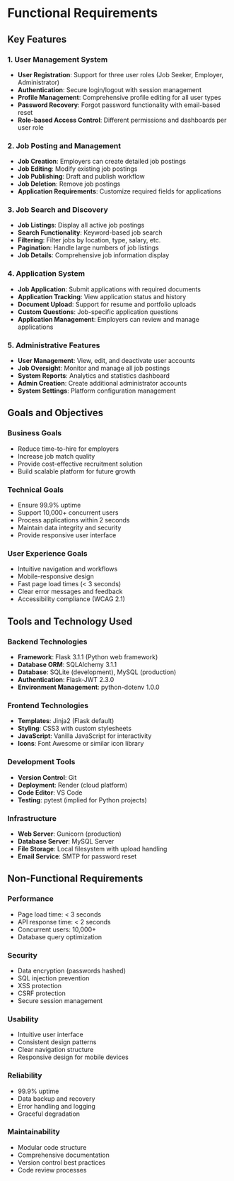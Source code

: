 # Functional Requirements

## Key Features

### 1. User Management System
- **User Registration**: Support for three user roles (Job Seeker, Employer, Administrator)
- **Authentication**: Secure login/logout with session management
- **Profile Management**: Comprehensive profile editing for all user types
- **Password Recovery**: Forgot password functionality with email-based reset
- **Role-based Access Control**: Different permissions and dashboards per user role

### 2. Job Posting and Management
- **Job Creation**: Employers can create detailed job postings
- **Job Editing**: Modify existing job postings
- **Job Publishing**: Draft and publish workflow
- **Job Deletion**: Remove job postings
- **Application Requirements**: Customize required fields for applications

### 3. Job Search and Discovery
- **Job Listings**: Display all active job postings
- **Search Functionality**: Keyword-based job search
- **Filtering**: Filter jobs by location, type, salary, etc.
- **Pagination**: Handle large numbers of job listings
- **Job Details**: Comprehensive job information display

### 4. Application System
- **Job Application**: Submit applications with required documents
- **Application Tracking**: View application status and history
- **Document Upload**: Support for resume and portfolio uploads
- **Custom Questions**: Job-specific application questions
- **Application Management**: Employers can review and manage applications

### 5. Administrative Features
- **User Management**: View, edit, and deactivate user accounts
- **Job Oversight**: Monitor and manage all job postings
- **System Reports**: Analytics and statistics dashboard
- **Admin Creation**: Create additional administrator accounts
- **System Settings**: Platform configuration management

## Goals and Objectives

### Business Goals
- Reduce time-to-hire for employers
- Increase job match quality
- Provide cost-effective recruitment solution
- Build scalable platform for future growth

### Technical Goals
- Ensure 99.9% uptime
- Support 10,000+ concurrent users
- Process applications within 2 seconds
- Maintain data integrity and security
- Provide responsive user interface

### User Experience Goals
- Intuitive navigation and workflows
- Mobile-responsive design
- Fast page load times (< 3 seconds)
- Clear error messages and feedback
- Accessibility compliance (WCAG 2.1)

## Tools and Technology Used

### Backend Technologies
- **Framework**: Flask 3.1.1 (Python web framework)
- **Database ORM**: SQLAlchemy 3.1.1
- **Database**: SQLite (development), MySQL (production)
- **Authentication**: Flask-JWT 2.3.0
- **Environment Management**: python-dotenv 1.0.0

### Frontend Technologies
- **Templates**: Jinja2 (Flask default)
- **Styling**: CSS3 with custom stylesheets
- **JavaScript**: Vanilla JavaScript for interactivity
- **Icons**: Font Awesome or similar icon library

### Development Tools
- **Version Control**: Git
- **Deployment**: Render (cloud platform)
- **Code Editor**: VS Code
- **Testing**: pytest (implied for Python projects)

### Infrastructure
- **Web Server**: Gunicorn (production)
- **Database Server**: MySQL Server
- **File Storage**: Local filesystem with upload handling
- **Email Service**: SMTP for password reset

## Non-Functional Requirements

### Performance
- Page load time: < 3 seconds
- API response time: < 2 seconds
- Concurrent users: 10,000+
- Database query optimization

### Security
- Data encryption (passwords hashed)
- SQL injection prevention
- XSS protection
- CSRF protection
- Secure session management

### Usability
- Intuitive user interface
- Consistent design patterns
- Clear navigation structure
- Responsive design for mobile devices

### Reliability
- 99.9% uptime
- Data backup and recovery
- Error handling and logging
- Graceful degradation

### Maintainability
- Modular code structure
- Comprehensive documentation
- Version control best practices
- Code review processes</content>